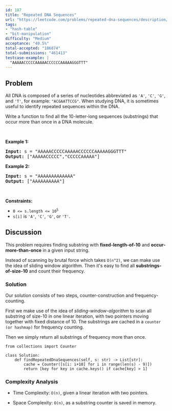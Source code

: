 ```yaml
---
id: 187
title: "Repeated DNA Sequences"
url: "https://leetcode.com/problems/repeated-dna-sequences/description/"
tags:
- "hash-table"
- "bit-manipulation"
difficulty: "Medium"
acceptance: "40.5%"
total-accepted: "186874"
total-submissions: "461413"
testcase-example: |
  "AAAAACCCCCAAAAACCCCCCAAAAAGGGTTT"
---
```


## Problem

<p>All DNA is composed of a series of nucleotides abbreviated as <code>&#39;A&#39;</code>, <code>&#39;C&#39;</code>, <code>&#39;G&#39;</code>, and <code>&#39;T&#39;</code>, for example: <code>&quot;ACGAATTCCG&quot;</code>. When studying DNA, it is sometimes useful to identify repeated sequences within the DNA.</p>

<p>Write a function to find all the 10-letter-long sequences (substrings) that occur more than once in a DNA molecule.</p>

<p>&nbsp;</p>
<p><strong>Example 1:</strong></p>
<pre><strong>Input:</strong> s = "AAAAACCCCCAAAAACCCCCCAAAAAGGGTTT"
<strong>Output:</strong> ["AAAAACCCCC","CCCCCAAAAA"]
</pre><p><strong>Example 2:</strong></p>
<pre><strong>Input:</strong> s = "AAAAAAAAAAAAA"
<strong>Output:</strong> ["AAAAAAAAAA"]
</pre>
<p>&nbsp;</p>
<p><strong>Constraints:</strong></p>

<ul>
	<li><code>0 &lt;= s.length &lt;= 10<sup>5</sup></code></li>
	<li><code>s[i]</code> is <code>&#39;A&#39;</code>, <code>&#39;C&#39;</code>, <code>&#39;G&#39;</code>, or <code>&#39;T&#39;</code>.</li>
</ul>

## Discussion

This problem requires finding substring with **fixed-length-of-10** and
**occur-more-than-once** in a given input string.

Instead of scanning by brutal force which takes `O(n^2)`, we can make use the
idea of sliding window algorithm. Then it's easy to find all
**substrings-of-size-10** and count their frequency.

### Solution

Our solution consists of two steps, counter-construction and frequency-counting.

First we make use of the idea of *sliding-window-algorithm* to scan all
substring of size-10 in one linear iteration, with two pointers moving together
with fixed distance of 10. The substrings are cached in a `counter (or hashmap)`
for frequency counting.

Then we simply return all substrings of frequency more than once.

```py3
from collections import Counter

class Solution:
    def findRepeatedDnaSequences(self, s: str) -> List[str]:
        cache = Counter([s[i: i+10] for i in range(len(s) - 9)])
        return [key for key in cache.keys() if cache[key] > 1]
```

### Complexity Analysis

- Time Complexity: `O(n)`, given a linear iteration with two pointers.

- Space Complexity: `O(n)`, as a substring counter is saved in memory.
